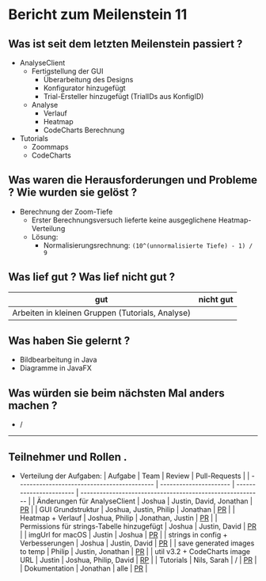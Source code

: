 # Bericht zum Meilenstein 11

## Was ist seit dem letzten Meilenstein passiert ?
- AnalyseClient
    - Fertigstellung der GUI
        - Überarbeitung des Designs
        - Konfigurator hinzugefügt
        - Trial-Ersteller hinzugefügt (TrialIDs aus KonfigID)
    - Analyse
        - Verlauf
        - Heatmap
        - CodeCharts Berechnung
- Tutorials
    - Zoommaps
    - CodeCharts

## Was waren die Herausforderungen und Probleme ? Wie wurden sie gelöst ?
- Berechnung der Zoom-Tiefe
    - Erster Berechnungsversuch lieferte keine ausgeglichene Heatmap-Verteilung
    - Lösung:
        - Normalisierungsrechnung: `(10^(unnormalisierte Tiefe) - 1) / 9`

## Was lief gut ? Was lief nicht gut ?
| gut                                              | nicht gut |
| ------------------------------------------------ | --------- |
| Arbeiten in kleinen Gruppen (Tutorials, Analyse) |           |

## Was haben Sie gelernt ?
- Bildbearbeitung in Java
- Diagramme in JavaFX

## Was würden sie beim nächsten Mal anders machen ?
- /

---
## Teilnehmer und Rollen .

- Verteilung der Aufgaben:
    | Aufgabe                                     | Team                   | Review                  | Pull-Requests                                             |
    | ------------------------------------------- | ---------------------- | ----------------------- | --------------------------------------------------------- |
    | Änderungen für AnalyseClient                | Joshua                 | Justin, David, Jonathan | [PR](https://github.com/weichware10/util/pull/33)         |
    | GUI Grundstruktur                          | Joshua, Justin, Philip | Jonathan                | [PR](https://github.com/weichware10/analyse/pull/7)       |
    | Heatmap + Verlauf                           | Joshua, Philip         | Jonathan, Justin        | [PR](https://github.com/weichware10/analyse/pull/8)       |
    | Permissions für strings-Tabelle hinzugefügt | Joshua                 | Justin, David           | [PR](https://github.com/weichware10/util/pull/36)         |
    | imgUrl for macOS                            | Justin                 | Joshua                  | [PR](https://github.com/weichware10/toolbox/pull/26)      |
    | strings in config + Verbesserungen          | Joshua                 | Justin, David           | [PR](https://github.com/weichware10/util/pull/38)         |
    | save generated images to temp               | Philip                 | Justin, Jonathan        | [PR](https://github.com/weichware10/util/pull/39)         |
    | util v3.2 + CodeCharts image URL            | Justin                 | Joshua, Philip, David   | [RP](https://github.com/weichware10/toolbox/pull/27)      |
    | Tutorials                                   | Nils, Sarah            | /                       | [PR](https://github.com/weichware10/dokumente/pull/18)    |
    | Dokumentation                               | Jonathan               | alle                    | [PR](https://github.com/weichware10/meilensteine/pull/69) |
